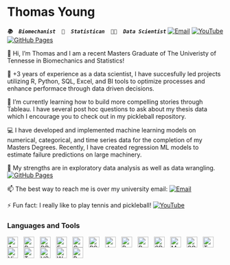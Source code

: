 # Thomas Young

***`📚  Biomechanist  🧮  Statistican  👨‍🔬  Data Scientist`*** [![Email](https://img.shields.io/badge/Email-D14836?style=for-the-badge&logo=gmail&logoColor=white)](mailto:tyoung34@vols.utk.edu) [![YouTube](https://img.shields.io/badge/YouTube-FF0000?style=for-the-badge&logo=youtube&logoColor=white)](https://www.youtube.com/@thomasyoung9606)
[![GitHub Pages](https://img.shields.io/badge/GitHub-Pages-blue)](https://tbyoung4.github.io/tbyoung4/)

👋 Hi, I’m Thomas and I am a recent Masters Graduate of The Univeristy of Tennesse in Biomechanics and Statistics!

📖 +3 years of experience as a data scientist, I have succesfully led projects utilizing R, Python, SQL, Excel, and BI tools to optimize processes and enhance performace through data driven decisions. 

🌱 I’m currently learning how to build more compelling stories through Tableau. I have several post hoc questions to ask about my thesis data which I encourage you to check out in my pickleball repository.  

💻 I have developed and implemented machine learning models on numerical, categorical, and time series data for the completion of my Masters Degrees. Recently, I have created regression ML models to estimate failure predictions on large machinery. 

🔎 My strengths are in exploratory data analysis as well as data wrangling. [![GitHub Pages](https://img.shields.io/badge/GitHub-Pages-blue)](https://tbyoung4.github.io/tbyoung4/)

📫 The best way to reach me is over my university email: [![Email](https://img.shields.io/badge/Email-D14836?style=for-the-badge&logo=gmail&logoColor=white)](mailto:tyoung34@vols.utk.edu)

⚡ Fun fact: I really like to play tennis and pickleball! [![YouTube](https://img.shields.io/badge/YouTube-FF0000?style=for-the-badge&logo=youtube&logoColor=white)](https://www.youtube.com/@thomasyoung9606)

### Languages and Tools

<img align="left" alt="Anaconda" width="25px" style="padding-right:10px;" src="https://cdn.jsdelivr.net/gh/devicons/devicon@latest/icons/anaconda/anaconda-original.svg" />
<img align="left" alt="PowerBI" width="25px" style="padding-right:10px;" src="https://upload.wikimedia.org/wikipedia/commons/c/cf/New_Power_BI_Logo.svg" />
<img align="left" alt="DBeaver" width="25px" style="padding-right:10px;" src="https://cdn.jsdelivr.net/gh/devicons/devicon@latest/icons/dbeaver/dbeaver-original.svg" />
<img align="left" alt="Excel" width="25px" style="padding-right:10px;" src="https://upload.wikimedia.org/wikipedia/commons/3/34/Microsoft_Office_Excel_%282019%E2%80%93present%29.svg" />
<img align="left" alt="Colab" width="25px" style="padding-right:10px;" src="https://upload.wikimedia.org/wikipedia/commons/d/d0/Google_Colaboratory_SVG_Logo.svg" />
<img align="left" alt="RStudio" width="25px" style="padding-right:10px;" src="https://cdn.jsdelivr.net/gh/devicons/devicon@latest/icons/rstudio/rstudio-original.svg" />
<img align="left" alt="Jupyter" width="25px" style="padding-right:10px;" src="https://cdn.jsdelivr.net/gh/devicons/devicon@latest/icons/jupyter/jupyter-original-wordmark.svg" />
<img align="left" alt="Powerpoint" width="25px" style="padding-right:10px;" 
src="https://upload.wikimedia.org/wikipedia/commons/0/0d/Microsoft_Office_PowerPoint_%282019%E2%80%93present%29.svg"/>
<img align="left" alt="Python" width="25px" style="padding-right:10px;" src="https://cdn.jsdelivr.net/gh/devicons/devicon@latest/icons/python/python-original.svg" />
<img align="left" alt="SPSS" width="25px" style="padding-right:10px;" src="https://cdn.jsdelivr.net/gh/devicons/devicon@latest/icons/spss/spss-original.svg" />
<img align="left" alt="MATLAB" width="25px" style="padding-right:10px;" src="https://cdn.jsdelivr.net/gh/devicons/devicon@latest/icons/matlab/matlab-original.svg" />
<img align="left" alt="SQL" width="25px" style="padding-right:10px;" src="https://cdn.jsdelivr.net/gh/devicons/devicon@latest/icons/microsoftsqlserver/microsoftsqlserver-original-wordmark.svg" />
<img align="left" alt="Tableau" width="25px" style="padding-right:10px;" src="https://user-images.githubusercontent.com/18670428/67620073-ca558e00-f7fa-11e9-9ea2-ed3a80c59210.png" />
<img align="left" alt="VisualBasic" width="25px" style="padding-right:10px;" src="https://cdn.jsdelivr.net/gh/devicons/devicon@latest/icons/visualbasic/visualbasic-original.svg" />
<img align="left" alt="Tensorflow" width="25px" style="padding-right:10px;" src="https://upload.wikimedia.org/wikipedia/commons/2/2d/Tensorflow_logo.svg" />
<img align="left" alt="VSCode" width="25px" style="padding-right:10px;" src="https://cdn.jsdelivr.net/gh/devicons/devicon@latest/icons/vscode/vscode-original.svg" />
<img align="left" alt="Word" width="25px" style="padding-right:10px;" src="https://upload.wikimedia.org/wikipedia/commons/f/fd/Microsoft_Office_Word_%282019%E2%80%93present%29.svg"/>
<img align="left" alt="PyTorch" width="25px" style="padding-right:10px;" src="https://upload.wikimedia.org/wikipedia/commons/1/10/PyTorch_logo_icon.svg"/>

<!---
tbyoung4/tbyoung4 is a ✨ special ✨ repository because its `README.md` (this file) appears on your GitHub profile.
You can click the Preview link to take a look at your changes.
--->
